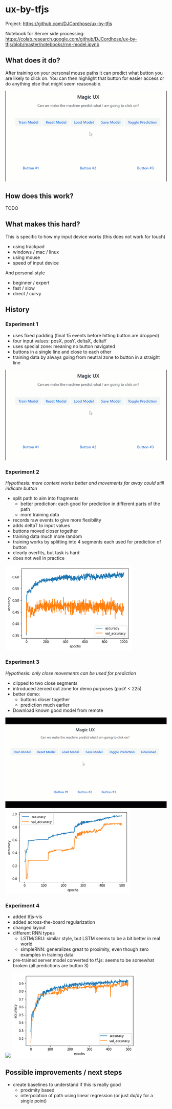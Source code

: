 # ux-by-tfjs


Project: https://github.com/DJCordhose/ux-by-tfjs

Notebook for Server side processing: https://colab.research.google.com/github/DJCordhose/ux-by-tfjs/blob/master/notebooks/rnn-model.ipynb


## What does it do?

After training on your personal mouse paths it can predict what button you are likely to click on. You can then highlight that button for easier access or do anything else that might seem reasonable.

<img src='img/ux-predict.gif'>


## How does this work?

TODO

## What makes this hard?

This is specific to how my input device works (this does not work for touch)
- using trackpad
- windows / mac / linux
- using mouse
- speed of input device

And personal style
- beginner / expert
- fast / slow
- direct / curvy

## History

### Experiment 1

* uses fixed padding (final 15 events before hitting button are dropped)
* four input values: posX, posY, deltaX, deltaY
* uses special zone: meaning no button navigated
* buttons in a single line and close to each other
* training data by always going from neutral zone to button in a straight line

<img src='img/ux-predict.gif'>

### Experiment 2

_Hypothesis: more context works better and movements far away could still indicate button_

* split path to aim into fragments
  * better prediction: each good for prediction in different parts of the path
  * more training data
* records raw events to give more flexibility
* adds deltaT to input values
* buttons moved closer together
* training data much more random
* training works by splitting into 4 segments each used for prediction of button
* clearly overfits, but task is hard
* does not well in practice

<img src='img/accuracy-4-segments.png'>

### Experiment 3

_Hypothesis: only close movements can be used for prediction_

* clipped to two close segments
* introduced zeroed out zone for demo purposes (posY < 225)
* better demo:
  * buttons closer together
  * prediction much earlier
* Download known good model from remote

<img src='img/ux-predict-3.gif'>

<img src='img/accuracy-final-2-segments.png'>

### Experiment 4

* added tfjs-vis
* added across-the-board regularization
* changed layout
* different RNN types
  * LSTM/GRU: similar style, but LSTM seems to be a bit better in real world
  * simpleRNN: generalizes great to proximity, even though zero examples in training data
* pre-trained server model converted to tf.js: seems to be somewhat broken (all predictions are button 3)

<img src='img/ux-predict-4.gif'>

<img src='img/accuracy-reg.png'>


## Possible improvements / next steps

* create baselines to understand if this is really good
  * proximity based
  * interpolation of path using linear regression (or just dx/dy for a single point)
